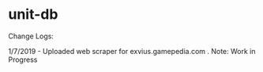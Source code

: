 # unit-db

Change Logs: 

1/7/2019 - Uploaded web scraper for exvius.gamepedia.com . Note: Work in Progress
